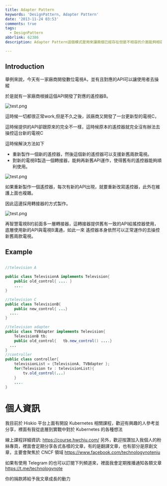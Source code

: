 ```yaml
---
title: Adapter Pattern
keywords: 'DesignPattern, Adapter Pattern'
date: '2013-11-24 03:53'
comments: true
tags:
  - DesignPattern
abbrlink: 62386
description: Adapter Pattern這個模式是用來讓兩個已經存在但是不相容的介面能夠相容的一種方式。如果資源允許且有辦法，通常都可以直接修改這些已經存在的介面原始碼，擴充讓他能夠支援全新的功能，然而在部分的情況下，其實舊有的介面並不能這樣重新修改。因此這時候可以採用 Adapter Pattern 的方式重新打造一個接口，上承新接口，下承舊接口，藉由這個方式讓舊有的城市不用修改也能夠正常運作。

---
```


## Introduction


舉例來說，今天有一家廠商開發數位電視A，並有且對應的API可以讓使用者去操縱

於是就有一家廠商根據這個API開發了對應的遙控器B。

<!--more-->

![test.png](http://user-image.logdown.io/user/415/blog/415/post/161782/joRQRvslT8Kyo1xKe94q_test.png)

這時候一切都很正常work,但是不久之後，該廠商又開發了一台更新型的電視C，

這時候提供的API卻跟原來的完全不一樣，這時候原本的遙控器就完全沒有辦法去操控這台新的電視C

這時候解決方法如下

- 重新製作一個新的遙控器，然後這個新的遙控器可以支援新舊兩款電視。
- 對新的電視B製造一個轉接器，能夠再新舊API運作，使得舊有的遙控器能夠順利使用。


![test.png](http://user-image.logdown.io/user/415/blog/415/post/161782/tW7GgPSTC2mJAahsN7Qi_test.png)

如果重新製作一個遙控器，每次有新的API出現，就要重新改寫遙控器，此外在維護上面也複雜。

因此這邊採用轉接器的方式製作。



![test.png](http://user-image.logdown.io/user/415/blog/415/post/161782/0OwKO5u0SqSz3YH1szpF_test.png)

再智慧電視B的前面多一層轉接器，這轉接器提供舊有一致的API給搖控器使用，底層使用新的API與電視B溝通，如此一來
遙控器本身依然可以正常運作的去操控新舊兩款電視。



## Example


``` java

//television A

public class TelevisionA implements Television{
	public old_control{ .... }
	....
}

//television C
public class TelevisionB{
	public new_control{ ...}
  ....
}

//television adapter
public class TVBdapter implements Television{
  	TelevisionB tb;
	public old_control{   tb.new_control() ....}
  ...
}
//controller
public class controller{
	televisionList = {TelevisionA, TVBdapter };
	for(Television tv : televisionList){
		tv.old_control(...)
	}
	....
}


```

# 個人資訊
我目前於 Hiskio 平台上面有開設 Kubernetes 相關課程，歡迎有興趣的人參考並分享，裡面有我從底層到實戰中對於 Kubernetes 的各種想法

線上課程詳細資訊: https://course.hwchiu.com/
另外，歡迎按讚加入我個人的粉絲專頁，裡面會定期分享各式各樣的文章，有的是翻譯文章，也有部分是原創文章，主要會聚焦於 CNCF 領域
https://www.facebook.com/technologynoteniu

如果有使用 Telegram 的也可以訂閱下列頻道來，裡面我會定期推播通知各類文章
https://t.me/technologynote

你的捐款將給予我文章成長的動力
<script type="text/javascript" src="https://cdnjs.buymeacoffee.com/1.0.0/button.prod.min.js" data-name="bmc-button" data-slug="hwchiu" data-color="#000000" data-emoji=""  data-font="Cookie" data-text="Buy me a coffee" data-outline-color="#fff" data-font-color="#fff" data-coffee-color="#fd0" ></script>
